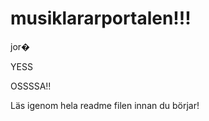 musiklararportalen!!!
==================
jor�

YESS

OSSSSA!!

Läs igenom hela readme filen innan du börjar!
